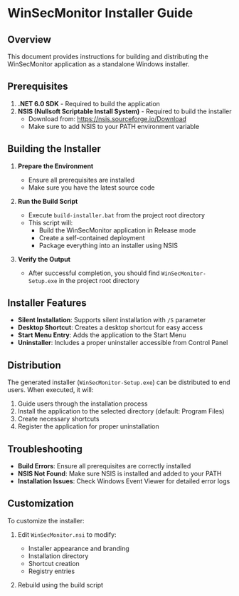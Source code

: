 # WinSecMonitor Installer Guide

## Overview

This document provides instructions for building and distributing the WinSecMonitor application as a standalone Windows installer.

## Prerequisites

1. **.NET 6.0 SDK** - Required to build the application
2. **NSIS (Nullsoft Scriptable Install System)** - Required to build the installer
   - Download from: https://nsis.sourceforge.io/Download
   - Make sure to add NSIS to your PATH environment variable

## Building the Installer

1. **Prepare the Environment**
   - Ensure all prerequisites are installed
   - Make sure you have the latest source code

2. **Run the Build Script**
   - Execute `build-installer.bat` from the project root directory
   - This script will:
     - Build the WinSecMonitor application in Release mode
     - Create a self-contained deployment
     - Package everything into an installer using NSIS

3. **Verify the Output**
   - After successful completion, you should find `WinSecMonitor-Setup.exe` in the project root directory

## Installer Features

- **Silent Installation**: Supports silent installation with `/S` parameter
- **Desktop Shortcut**: Creates a desktop shortcut for easy access
- **Start Menu Entry**: Adds the application to the Start Menu
- **Uninstaller**: Includes a proper uninstaller accessible from Control Panel

## Distribution

The generated installer (`WinSecMonitor-Setup.exe`) can be distributed to end users. When executed, it will:

1. Guide users through the installation process
2. Install the application to the selected directory (default: Program Files)
3. Create necessary shortcuts
4. Register the application for proper uninstallation

## Troubleshooting

- **Build Errors**: Ensure all prerequisites are correctly installed
- **NSIS Not Found**: Make sure NSIS is installed and added to your PATH
- **Installation Issues**: Check Windows Event Viewer for detailed error logs

## Customization

To customize the installer:

1. Edit `WinSecMonitor.nsi` to modify:
   - Installer appearance and branding
   - Installation directory
   - Shortcut creation
   - Registry entries

2. Rebuild using the build script
